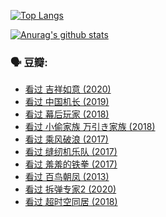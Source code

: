 [![Top Langs](https://github-readme-stats.vercel.app/api/top-langs/?username=w940853815)](https://github.com/anuraghazra/github-readme-stats)

[![Anurag's github stats](https://github-readme-stats.vercel.app/api?username=w940853815)](https://github.com/anuraghazra/github-readme-stats)

### 🗣 豆瓣:

<!-- DOUBAN-ACTIVITIES:START -->
- [看过 吉祥如意‎ (2020)](https://www.douban.com/people/136069238/status/3393970927/)
- [看过 中国机长‎ (2019)](https://www.douban.com/people/136069238/status/3393844047/)
- [看过 幕后玩家‎ (2018)](https://www.douban.com/people/136069238/status/3393843719/)
- [看过 小偷家族 万引き家族‎ (2018)](https://www.douban.com/people/136069238/status/3393843153/)
- [看过 乘风破浪‎ (2017)](https://www.douban.com/people/136069238/status/3393842912/)
- [看过 缝纫机乐队‎ (2017)](https://www.douban.com/people/136069238/status/3393842706/)
- [看过 羞羞的铁拳‎ (2017)](https://www.douban.com/people/136069238/status/3393842630/)
- [看过 百鸟朝凤‎ (2013)](https://www.douban.com/people/136069238/status/3393842389/)
- [看过 拆弹专家2‎ (2020)](https://www.douban.com/people/136069238/status/3393842248/)
- [看过 超时空同居‎ (2018)](https://www.douban.com/people/136069238/status/3393842174/)
<!-- DOUBAN-ACTIVITIES:END -->
<!--
**w940853815/w940853815** is a ✨ _special_ ✨ repository because its `README.md` (this file) appears on your GitHub profile.

Here are some ideas to get you started:

- 🔭 I’m currently working on ...
- 🌱 I’m currently learning ...
- 👯 I’m looking to collaborate on ...
- 🤔 I’m looking for help with ...
- 💬 Ask me about ...
- 📫 How to reach me: ...
- 😄 Pronouns: ...
- ⚡ Fun fact: ...
-->
